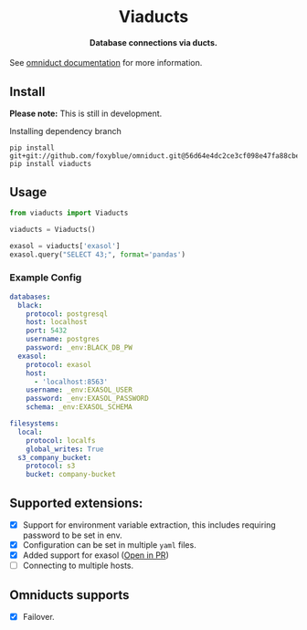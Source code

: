 <h1 align='center'>
    Viaducts
</h1>
<h4 align='center'>
    Database connections via ducts.
</h4>

See [omniduct documentation](http://omniduct.readthedocs.io) for more information.

## Install

**Please note:** This is still in development.

Installing dependency branch

```
pip install git+git://github.com/foxyblue/omniduct.git@56d64e4dc2ce3cf098e47fa88cbec73931e6a38a
pip install viaducts
```

## Usage

```python
from viaducts import Viaducts

viaducts = Viaducts()

exasol = viaducts['exasol']
exasol.query("SELECT 43;", format='pandas')
```

### Example Config

```yaml
databases:
  black:
    protocol: postgresql
    host: localhost
    port: 5432
    username: postgres
    password: _env:BLACK_DB_PW
  exasol:
    protocol: exasol
    host:
      - 'localhost:8563'
    username: _env:EXASOL_USER
    password: _env:EXASOL_PASSWORD
    schema: _env:EXASOL_SCHEMA

filesystems:
  local:
    protocol: localfs
    global_writes: True
  s3_company_bucket:
    protocol: s3
    bucket: company-bucket
```

## Supported extensions:

- [X] Support for environment variable extraction, this includes requiring password to be set in env.
- [X] Configuration can be set in multiple `yaml` files.
- [X] Added support for exasol ([Open in PR](https://github.com/airbnb/omniduct/pull/99))
- [ ] Connecting to multiple hosts.

## Omniducts supports

- [X] Failover.
